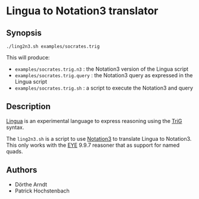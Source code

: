 # Lingua to Notation3 translator

## Synopsis

```
./ling2n3.sh examples/socrates.trig
```

This will produce:

- `examples/socrates.trig.n3` : the Notation3 version of the Lingua script
- `examples/socrates.trig.query` : the Notation3 query as expressed in the Lingua script
- `examples/socrates.trig.sh` : a script to execute the Notation3 and query 

## Description

[Lingua](https://github.com/eyereasoner/eye/tree/master/lingua) is an experimental language to express reasoning using the [TriG](https://www.w3.org/TR/trig/) syntax.

The `ling2n3.sh` is a script to use [Notation3](https://w3c.github.io/N3/spec/) to translate Lingua to Notation3. This only works with the [EYE](https://github.com/eyereasoner/eye/tree/master) 9.9.7 reasoner that as support for named quads.

## Authors

- Dörthe Arndt
- Patrick Hochstenbach
